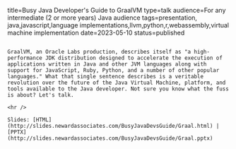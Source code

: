 title=Busy Java Developer's Guide to GraalVM
type=talk
audience=For any intermediate (2 or more years) Java audience
tags=presentation, java,javascript,language implementations,llvm,python,r,webassembly,virtual machine implementation
date=2023-05-10
status=published
~~~~~~

GraalVM, an Oracle Labs production, describes itself as "a high-performance JDK distribution designed to accelerate the execution of applications written in Java and other JVM languages along with support for JavaScript, Ruby, Python, and a number of other popular languages." What that single sentence describes is a veritable revolution over the future of the Java Virtual Machine, platform, and tools available to the Java developer. Not sure you know what the fuss is about? Let's talk.
    
<hr />

Slides: [HTML](http://slides.newardassociates.com/BusyJavaDevsGuide/Graal.html) | [PPTX](http://slides.newardassociates.com/BusyJavaDevsGuide/Graal.pptx)

